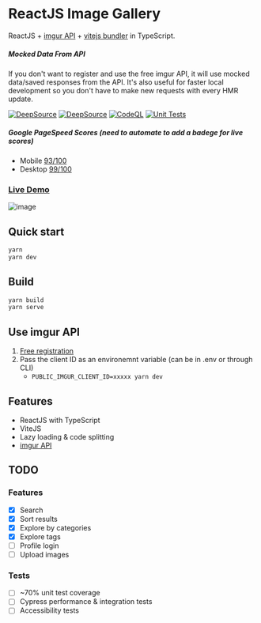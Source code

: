 # ReactJS Image Gallery

ReactJS + [imgur API](https://imgur.com/) + [vitejs bundler](https://github.com/vitejs/vite) in TypeScript.

##### Mocked Data From API

If you don't want to register and use the free imgur API, it will use mocked data/saved responses from the API. It's also useful for faster local development so you don't have to make new requests with every HMR update.

[![DeepSource](https://deepsource.io/gh/NazimHAli/imgur-explorer.svg/?label=active+issues&show_trend=true&token=aO_Hx9m4iDxMopueaxAigoGd)](https://deepsource.io/gh/NazimHAli/imgur-explorer)
[![DeepSource](https://deepsource.io/gh/NazimHAli/imgur-explorer.svg/?label=resolved+issues&show_trend=true&token=aO_Hx9m4iDxMopueaxAigoGd)](https://deepsource.io/gh/NazimHAli/imgur-explorer)
[![CodeQL](https://github.com/NazimHAli/imgur-explorer/actions/workflows/codeql-analysis.yml/badge.svg?branch=master)](https://github.com/NazimHAli/imgur-explorer/actions/workflows/codeql-analysis.yml)
[![Unit Tests](https://github.com/NazimHAli/imgur-explorer/actions/workflows/unit-tests.yml/badge.svg)](https://github.com/NazimHAli/imgur-explorer/actions/workflows/unit-tests.yml)

##### Google PageSpeed Scores (need to automate to add a badege for live scores)

- Mobile [93/100](https://developers.google.com/speed/pagespeed/insights/?url=https%3A%2F%2Fimgur-explorer-master.vercel.app%2F&tab=mobile)
- Desktop [99/100](https://developers.google.com/speed/pagespeed/insights/?url=https%3A%2F%2Fimgur-explorer-master.vercel.app%2F&tab=desktop)

### [Live Demo](https://imgur-explorer.vercel.app/)

![image](https://user-images.githubusercontent.com/26750288/137044824-b6e36bdd-c04f-4c7e-b999-db78740e21ef.png)

## Quick start

```bash
yarn
yarn dev
```

## Build

```bash
yarn build
yarn serve
```

## Use imgur API

1. [Free registration](https://api.imgur.com/oauth2/addclient)
2. Pass the client ID as an environemnt variable (can be in .env or through CLI)
   - `PUBLIC_IMGUR_CLIENT_ID=xxxxx yarn dev`

## Features

- ReactJS with TypeScript
- ViteJS
- Lazy loading & code splitting
- [imgur API](https://api.imgur.com/)

## TODO

### Features

- [x] Search
- [x] Sort results
- [x] Explore by categories
- [x] Explore tags
- [ ] Profile login
- [ ] Upload images

### Tests

- [ ] ~70% unit test coverage
- [ ] Cypress performance & integration tests
- [ ] Accessibility tests
